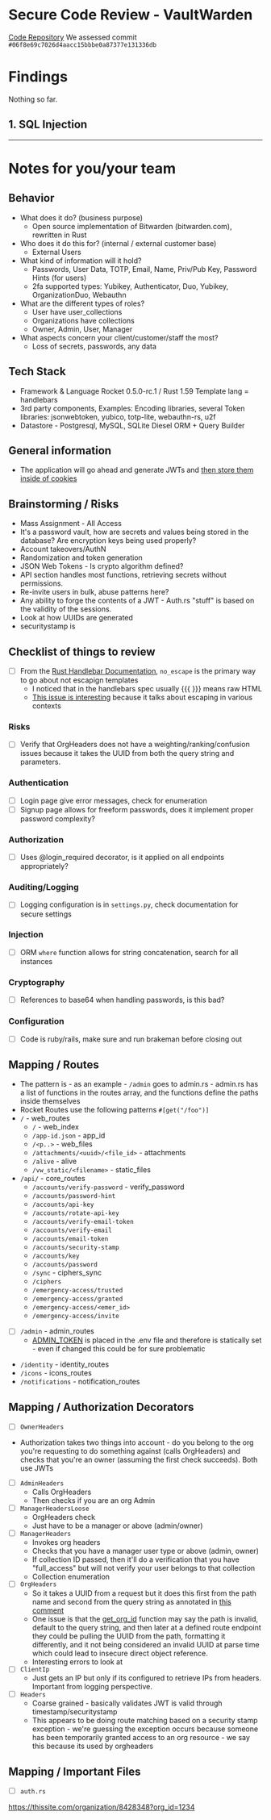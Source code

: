 # Secure Code Review - VaultWarden

[Code Repository](https://github.com/dani-garcia/vaultwarden)
We assessed commit `#06f8e69c7026d4aacc15bbbe0a87377e131336db`

# Findings
Nothing so far.

## 1. SQL Injection


---

# Notes for you/your team

## Behavior

* What does it do? (business purpose)
  * Open source implementation of Bitwarden (bitwarden.com), rewritten in Rust
* Who does it do this for? (internal / external customer base)
  * External Users
* What kind of information will it hold?
  * Passwords, User Data, TOTP, Email, Name, Priv/Pub Key, Password Hints (for users)
  * 2fa supported types: Yubikey, Authenticator, Duo, Yubikey, OrganizationDuo, Webauthn
* What are the different types of roles?
  * User have user_collections
  * Organizations have collections
  * Owner, Admin, User, Manager
* What aspects concern your client/customer/staff the most?
  * Loss of secrets, passwords, any data

## Tech Stack

* Framework & Language
  Rocket 0.5.0-rc.1 / Rust 1.59
  Template lang = handlebars
* 3rd party components, Examples:
  Encoding libraries, several
  Token libraries: jsonwebtoken, yubico, totp-lite, webauthn-rs, u2f
* Datastore - Postgresql, MySQL, SQLite
 Diesel ORM + Query Builder

## General information

* The application will go ahead and generate JWTs and [then store them inside of cookies](https://github.com/dani-garcia/vaultwarden/blob/42136a70973f60086749c62439c6a965d4589c02/src/api/admin.rs#L186-L194)

## Brainstorming / Risks

* Mass Assignment - All Access
* It's a password vault, how are secrets and values being stored in the database? Are encryption keys being used properly?
* Account takeovers/AuthN
* Randomization and token generation
* JSON Web Tokens - Is crypto algorithm defined?
* API section handles most functions, retrieving secrets without permissions.
* Re-invite users in bulk, abuse patterns here?
* Any ability to forge the contents of a JWT - Auth.rs "stuff" is based on the validity of the sessions.
* Look at how UUIDs are generated
* securitystamp is

## Checklist of things to review

- [ ] From the [Rust Handlebar Documentation](https://docs.rs/handlebars/latest/handlebars/), `no_escape` is the primary way to go about not escapign templates
  * I noticed that in the handlebars spec usually {{{ }}} means raw HTML
  * [This issue is interesting](https://github.com/sunng87/handlebars-rust/issues/393) because it talks about escaping in various contexts 


### Risks
- [ ] Verify that OrgHeaders does not have a weighting/ranking/confusion issues because it takes the UUID from both the query string and parameters.

### Authentication
- [ ] Login page give error messages, check for enumeration
- [ ] Signup page allows for freeform passwords, does it implement proper password complexity?

### Authorization
- [ ] Uses @login_required decorator, is it applied on all endpoints appropriately?

### Auditing/Logging
- [ ] Logging configuration is in `settings.py`, check documentation for secure settings

### Injection
- [ ] ORM `where` function allows for string concatenation, search for all instances

### Cryptography
- [ ] References to base64 when handling passwords, is this bad?

### Configuration
- [ ] Code is ruby/rails, make sure and run brakeman before closing out

## Mapping / Routes
* The pattern is - as an example - `/admin` goes to admin.rs - admin.rs has a list of functions in the routes array, and the functions define the paths inside themselves
* Rocket Routes use the following patterns `#[get("/foo")]`
* `/` - web_routes
  * `/` - web_index
  * `/app-id.json` - app_id
  * `/<p..>` - web_files
  * `/attachments/<uuid>/<file_id>` - attachments
  * `/alive` - alive
  * `/vw_static/<filename>` - static_files
* `/api/` - core_routes
  * `/accounts/verify-password` - verify_password
  * `/accounts/password-hint`
  * `/accounts/api-key`
  * `/accounts/rotate-api-key`
  * `/accounts/verify-email-token`
  * `/accounts/verify-email`
  * `/accounts/email-token`
  * `/accounts/security-stamp`
  * `/accounts/key`
  * `/accounts/password`
  * `/sync` - ciphers_sync
  * `/ciphers`
  * `/emergency-access/trusted`
  * `/emergency-access/granted`
  * `/emergency-access/<emer_id>`
  * `/emergency-access/invite`
- [ ] `/admin` - admin_routes
  * [ADMIN_TOKEN](https://github.com/dani-garcia/vaultwarden/blob/7c89bc619a55debf3fa7b4ff7f5c53d0a1125a85/.env.template#L237-L238) is placed in the .env file and therefore is statically set - even if changed this could be for sure problematic
* `/identity` - identity_routes
* `/icons` - icons_routes
* `/notifications` - notification_routes

## Mapping / Authorization Decorators

- [ ] `OwnerHeaders`
 * Authorization takes two things into account - do you belong to the org you're requesting to do something against (calls OrgHeaders) and checks that you're an owner (assuming the first check succeeds). Both use JWTs
- [ ] `AdminHeaders`
  * Calls OrgHeaders
  * Then checks if you are an org Admin
- [ ] `ManagerHeadersLoose`
  * OrgHeaders check
  * Just have to be a manager or above (admin/owner)
- [ ] `ManagerHeaders`
  * Invokes org headers
  * Checks that you have a manager user type or above (admin, owner)
  * If collection ID passed, then it'll do a verification that you have "full_access" but will not verify your user belongs to that collection
  * Collection enumeration
- [ ] `OrgHeaders`
  * So it takes a UUID from a request but it does this first from the path name and second from the query string as annotated in [this comment](https://github.com/dani-garcia/vaultwarden/blob/19b8388950e5f97703ed21c9e4cd47b303e3db81/src/auth.rs#L411-L414)
  * One issue is that the [get_org_id](https://github.com/dani-garcia/vaultwarden/blob/19b8388950e5f97703ed21c9e4cd47b303e3db81/src/auth.rs#L414-L415) function may say the path is invalid, default to the query string, and then later at a defined route endpoint they could be pulling the UUID from the path, formatting it differently, and it not being considered an invalid UUID at parse time which could lead to insecure direct object reference.
  * Interesting errors to look at
- [ ] `ClientIp`
  * Just gets an IP but only if its configured to retrieve IPs from headers. Important from logging perspective.
- [ ] `Headers`
  - Coarse grained - basically validates JWT is valid through timestamp/securitystamp
  - This appears to be doing route matching based on a security stamp exception - we're guessing the exception occurs because someone has been temporarily granted access to an org resource - we say this because its used by orgheaders


## Mapping / Important Files

- [ ] `auth.rs`

https://thissite.com/organization/8428348?org_id=1234

